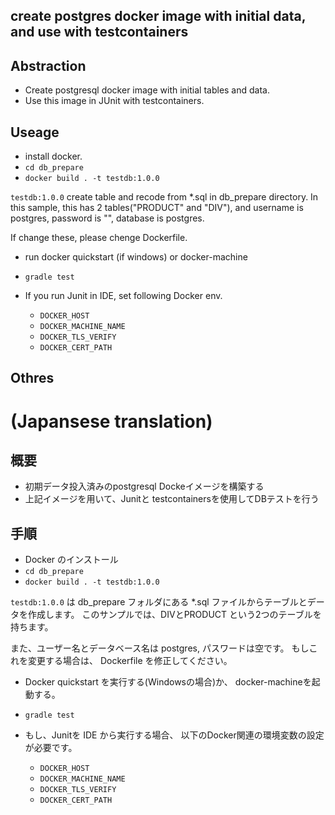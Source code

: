 create postgres docker image with initial data, and use with testcontainers
-------------------------------------------------------------------------------

## Abstraction

+ Create postgresql docker image with initial tables and data.
+ Use this image in JUnit with testcontainers.

## Useage

+ install docker.
+ `cd db_prepare`
+ `docker build . -t testdb:1.0.0`

`testdb:1.0.0` create table and recode from *.sql in db_prepare directory.
In this sample, this has 2 tables("PRODUCT" and "DIV"),
and username is postgres, password is "", database is postgres.

If change these, please chenge Dockerfile.

+ run docker quickstart (if windows) or docker-machine 
+ `gradle test`

+ If you run Junit in IDE, set following Docker env.
    + `DOCKER_HOST`
    + `DOCKER_MACHINE_NAME`
    + `DOCKER_TLS_VERIFY`
    + `DOCKER_CERT_PATH`

## Othres




# (Japansese translation)
 
## 概要

+ 初期データ投入済みのpostgresql Dockeイメージを構築する
+ 上記イメージを用いて、Junitと testcontainersを使用してDBテストを行う

## 手順

+ Docker のインストール
+ `cd db_prepare`
+ `docker build . -t testdb:1.0.0`

`testdb:1.0.0` は db_prepare フォルダにある *.sql ファイルからテーブルとデータを作成します。
このサンプルでは、DIVとPRODUCT という2つのテーブルを持ちます。

また、ユーザー名とデータベース名は postgres, パスワードは空です。
もしこれを変更する場合は、 Dockerfile を修正してください。

+ Docker quickstart を実行する(Windowsの場合)か、 docker-machineを起動する。
+ `gradle test`

+ もし、Junitを IDE から実行する場合、 以下のDocker関連の環境変数の設定が必要です。
    + `DOCKER_HOST`
    + `DOCKER_MACHINE_NAME`
    + `DOCKER_TLS_VERIFY`
    + `DOCKER_CERT_PATH`
